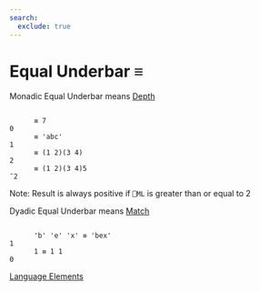 ```yaml
---
search:
  exclude: true
---
```

<h1 class="heading"><span class="name">Equal Underbar</span> <span class="command">≡</span></h1>

Monadic Equal Underbar means
[Depth](../primitive-functions/depth.md)
```apl

      ≡ 7
0
      ≡ 'abc'
1
      ≡ (1 2)(3 4)
2
      ≡ (1 2)(3 4)5
¯2
```

Note: Result is always positive if `⎕ML` is greater than or equal to 2

Dyadic Equal Underbar means
[Match](../primitive-functions/match.md)
```apl

      'b' 'e' 'x' ≡ 'bex'
1
      1 ≡ 1 1
0
```
[Language Elements](./language-elements.md)


